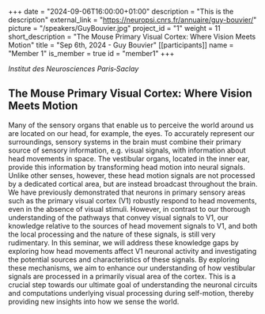 +++
date = "2024-09-06T16:00:00+01:00"
description = "This is the description"
external_link = "https://neuropsi.cnrs.fr/annuaire/guy-bouvier/"
picture = "/speakers/GuyBouvier.jpg"
project_id = "1"
weight = 11
short_description = "The Mouse Primary Visual Cortex: Where Vision Meets Motion"
title = "Sep 6th, 2024 - Guy Bouvier"
[[participants]]
    name = "Member 1"
    is_member = true
    id = "member1"
+++

_Institut des Neurosciences Paris‑Saclay_

## The Mouse Primary Visual Cortex: Where Vision Meets Motion

Many of the sensory organs that enable us to perceive the world around us are
located on our head, for example, the eyes. To accurately represent our
surroundings, sensory systems in the brain must combine their primary source of
sensory information, e.g. visual signals, with information about head movements in
space. The vestibular organs, located in the inner ear, provide this information by
transforming head motion into neural signals. Unlike other senses, however, these
head motion signals are not processed by a dedicated cortical area, but are instead
broadcast throughout the brain. We have previously demonstrated that neurons in
primary sensory areas such as the primary visual cortex (V1) robustly respond to
head movements, even in the absence of visual stimuli. However, in contrast to our
thorough understanding of the pathways that convey visual signals to V1, our
knowledge relative to the sources of head movement signals to V1, and both the
local processing and the nature of these signals, is still very rudimentary. In this
seminar, we will address these knowledge gaps by exploring how head movements
affect V1 neuronal activity and investigating the potential sources and characteristics
of these signals. By exploring these mechanisms, we aim to enhance our
understanding of how vestibular signals are processed in a primarily visual area of
the cortex. This is a crucial step towards our ultimate goal of understanding the
neuronal circuits and computations underlying visual processing during self-motion,
thereby providing new insights into how we sense the world.

